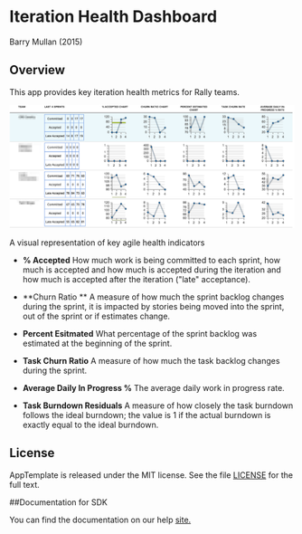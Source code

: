 Iteration Health Dashboard
==========================

Barry Mullan (2015)

## Overview

This app provides key iteration health metrics for Rally teams. 

![screenshot](https://raw.githubusercontent.com/wrackzone/iteration-health-dashboard/master/screen-shot.png)

A visual representation of key agile health indicators

* **% Accepted** 
How much work is being committed to each sprint, how much is accepted and how much is accepted during the iteration and how much is accepted after the iteration ("late" acceptance).

* **Churn Ratio **
A measure of how much the sprint backlog changes during the sprint, it is impacted by stories being moved into the sprint, out of the sprint or if estimates change.

* **Percent Esitmated**
What percentage of the sprint backlog was estimated at the beginning of the sprint.

* **Task Churn Ratio**
A measure of how much the task backlog changes during the sprint.

* **Average Daily In Progress %**
The average daily work in progress rate. 

* **Task Burndown Residuals**
A measure of how closely the task burndown follows the ideal burndown; the value is 1 if the actual burndown is exactly equal to the ideal burndown.







## License

AppTemplate is released under the MIT license.  See the file [LICENSE](./LICENSE) for the full text.

##Documentation for SDK

You can find the documentation on our help [site.](https://help.rallydev.com/apps/2.0rc3/doc/)
